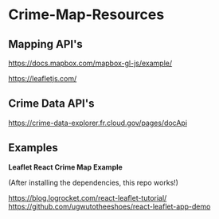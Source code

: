 # Crime-Map-Resources


## Mapping API's

https://docs.mapbox.com/mapbox-gl-js/example/

https://leafletjs.com/

## Crime Data API's

https://crime-data-explorer.fr.cloud.gov/pages/docApi

## Examples

**Leaflet React Crime Map Example**

(After installing the dependencies, this repo works!)

https://blog.logrocket.com/react-leaflet-tutorial/
https://github.com/ugwutotheeshoes/react-leaflet-app-demo
